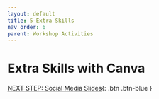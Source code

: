 ```yaml
---
layout: default
title: 5-Extra Skills
nav_order: 6
parent: Workshop Activities
---
```

# Extra Skills with Canva

[NEXT STEP: Social Media Slides](canva-social-media.html){: .btn .btn-blue }
